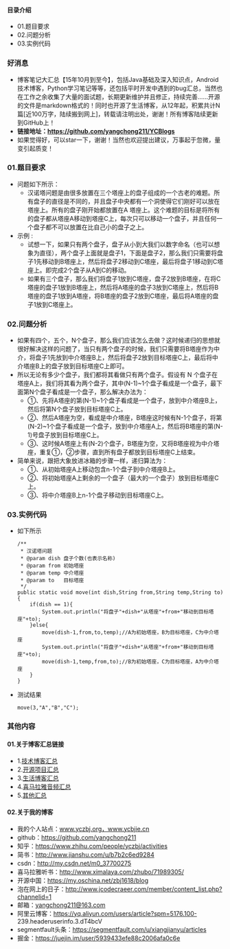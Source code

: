 #### 目录介绍
- 01.题目要求
- 02.问题分析
- 03.实例代码



### 好消息
- 博客笔记大汇总【15年10月到至今】，包括Java基础及深入知识点，Android技术博客，Python学习笔记等等，还包括平时开发中遇到的bug汇总，当然也在工作之余收集了大量的面试题，长期更新维护并且修正，持续完善……开源的文件是markdown格式的！同时也开源了生活博客，从12年起，积累共计N篇[近100万字，陆续搬到网上]，转载请注明出处，谢谢！所有博客陆续更新到GitHub上！
- **链接地址：https://github.com/yangchong211/YCBlogs**
- 如果觉得好，可以star一下，谢谢！当然也欢迎提出建议，万事起于忽微，量变引起质变！



### 01.题目要求
- 问题如下所示：
    - 汉诺塔问题是由很多放置在三个塔座上的盘子组成的一个古老的难题。所有盘子的直径是不同的，并且盘子中央都有一个洞使得它们刚好可以放在塔座上。所有的盘子刚开始都放置在A 塔座上。这个难题的目标是将所有的盘子都从塔座A移动到塔座C上，每次只可以移动一个盘子，并且任何一个盘子都不可以放置在比自己小的盘子之上。
- 示例 :
    - 试想一下，如果只有两个盘子，盘子从小到大我们以数字命名（也可以想象为直径），两个盘子上面就是盘子1，下面是盘子2，那么我们只需要将盘子1先移动到B塔座上，然后将盘子2移动到C塔座，最后将盘子1移动到C塔座上。即完成2个盘子从A到C的移动。
    - 如果有三个盘子，那么我们将盘子1放到C塔座，盘子2放到B塔座，在将C塔座的盘子1放到B塔座上，然后将A塔座的盘子3放到C塔座上，然后将B塔座的盘子1放到A塔座，将B塔座的盘子2放到C塔座，最后将A塔座的盘子1放到C塔座上。




### 02.问题分析
- 如果有四个，五个，N个盘子，那么我们应该怎么去做？这时候递归的思想就很好解决这样的问题了，当只有两个盘子的时候，我们只需要将B塔座作为中介，将盘子1先放到中介塔座B上，然后将盘子2放到目标塔座C上，最后将中介塔座B上的盘子放到目标塔座C上即可。
- 所以无论有多少个盘子，我们都将其看做只有两个盘子。假设有 N 个盘子在塔座A上，我们将其看为两个盘子，其中(N-1)~1个盘子看成是一个盘子，最下面第N个盘子看成是一个盘子，那么解决办法为：
    - ①、先将A塔座的第(N-1)~1个盘子看成是一个盘子，放到中介塔座B上，然后将第N个盘子放到目标塔座C上。
    - ②、然后A塔座为空，看成是中介塔座，B塔座这时候有N-1个盘子，将第(N-2)~1个盘子看成是一个盘子，放到中介塔座A上，然后将B塔座的第(N-1)号盘子放到目标塔座C上。
    - ③、这时候A塔座上有(N-2)个盘子，B塔座为空，又将B塔座视为中介塔座，重复①，②步骤，直到所有盘子都放到目标塔座C上结束。
- 简单来说，跟把大象放进冰箱的步骤一样，递归算法为：
    - ①、从初始塔座A上移动包含n-1个盘子到中介塔座B上。
    - ②、将初始塔座A上剩余的一个盘子（最大的一个盘子）放到目标塔座C上。
    - ③、将中介塔座B上n-1个盘子移动到目标塔座C上。


### 03.实例代码
- 如下所示
    ```
    /**
     * 汉诺塔问题
     * @param dish 盘子个数(也表示名称)
     * @param from 初始塔座
     * @param temp 中介塔座
     * @param to   目标塔座
     */
    public static void move(int dish,String from,String temp,String to){
        if(dish == 1){
            System.out.println("将盘子"+dish+"从塔座"+from+"移动到目标塔座"+to);
        }else{
            move(dish-1,from,to,temp);//A为初始塔座，B为目标塔座，C为中介塔座
            System.out.println("将盘子"+dish+"从塔座"+from+"移动到目标塔座"+to);
            move(dish-1,temp,from,to);//B为初始塔座，C为目标塔座，A为中介塔座
        }
    }
    ```
- 测试结果
    ```
    move(3,"A","B","C");
    ```



### 其他内容
#### 01.关于博客汇总链接
- 1.[技术博客汇总](https://www.jianshu.com/p/614cb839182c)
- 2.[开源项目汇总](https://blog.csdn.net/m0_37700275/article/details/80863574)
- 3.[生活博客汇总](https://blog.csdn.net/m0_37700275/article/details/79832978)
- 4.[喜马拉雅音频汇总](https://www.jianshu.com/p/f665de16d1eb)
- 5.[其他汇总](https://www.jianshu.com/p/53017c3fc75d)



#### 02.关于我的博客
- 我的个人站点：www.yczbj.org，www.ycbjie.cn
- github：https://github.com/yangchong211
- 知乎：https://www.zhihu.com/people/yczbj/activities
- 简书：http://www.jianshu.com/u/b7b2c6ed9284
- csdn：http://my.csdn.net/m0_37700275
- 喜马拉雅听书：http://www.ximalaya.com/zhubo/71989305/
- 开源中国：https://my.oschina.net/zbj1618/blog
- 泡在网上的日子：http://www.jcodecraeer.com/member/content_list.php?channelid=1
- 邮箱：yangchong211@163.com
- 阿里云博客：https://yq.aliyun.com/users/article?spm=5176.100- 239.headeruserinfo.3.dT4bcV
- segmentfault头条：https://segmentfault.com/u/xiangjianyu/articles
- 掘金：https://juejin.im/user/5939433efe88c2006afa0c6e










